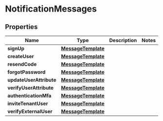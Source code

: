 

# NotificationMessages


## Properties

| Name | Type | Description | Notes |
|------------ | ------------- | ------------- | -------------|
|**signUp** | [**MessageTemplate**](MessageTemplate.md) |  |  |
|**createUser** | [**MessageTemplate**](MessageTemplate.md) |  |  |
|**resendCode** | [**MessageTemplate**](MessageTemplate.md) |  |  |
|**forgotPassword** | [**MessageTemplate**](MessageTemplate.md) |  |  |
|**updateUserAttribute** | [**MessageTemplate**](MessageTemplate.md) |  |  |
|**verifyUserAttribute** | [**MessageTemplate**](MessageTemplate.md) |  |  |
|**authenticationMfa** | [**MessageTemplate**](MessageTemplate.md) |  |  |
|**inviteTenantUser** | [**MessageTemplate**](MessageTemplate.md) |  |  |
|**verifyExternalUser** | [**MessageTemplate**](MessageTemplate.md) |  |  |



